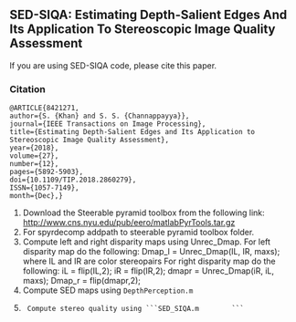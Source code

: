 ## SED-SIQA: Estimating Depth-Salient Edges And Its Application To Stereoscopic Image Quality Assessment

If you are using SED-SIQA code, please cite this paper.

### Citation
    @ARTICLE{8421271,
    author={S. {Khan} and S. S. {Channappayya}},
    journal={IEEE Transactions on Image Processing},
    title={Estimating Depth-Salient Edges and Its Application to Stereoscopic Image Quality Assessment},
    year={2018},
    volume={27},
    number={12},
    pages={5892-5903},
    doi={10.1109/TIP.2018.2860279},
    ISSN={1057-7149},
    month={Dec},}


1)	Download the Steerable pyramid toolbox from the following link:  
        http://www.cns.nyu.edu/pub/eero/matlabPyrTools.tar.gz 
2)	For spyrdecomp addpath to steerable pyramid toolbox folder.
3)	Compute left and right disparity maps using Unrec_Dmap.
	For left disparity map do the following:
	Dmap_l = Unrec_Dmap(IL, IR, maxs);  where IL and IR are color stereopairs
	For right disparity map do the following:
	iL = flip(IL,2);
	iR = flip(IR,2);
	dmapr = Unrec_Dmap(iR, iL, maxs);
	Dmap_r = flip(dmapr,2);	
4)	Compute SED maps using ```DepthPerception.m	```
5)      Compute stereo quality using ```SED_SIQA.m        ```
